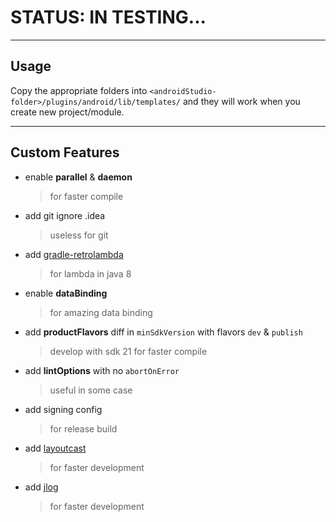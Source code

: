 # STATUS: IN TESTING...

------

## Usage

Copy the appropriate folders into `<androidStudio-folder>/plugins/android/lib/templates/` and they will work when you create new project/module.

------

## Custom Features

* enable **parallel** & **daemon**
  
  > for faster compile

* add git ignore .idea
  
  > useless for git

* add [gradle-retrolambda](https://github.com/evant/gradle-retrolambda)
  
  > for lambda in java 8

* enable **dataBinding**
  
  > for amazing data binding

* add **productFlavors** diff in `minSdkVersion` with flavors `dev` & `publish`
  
  > develop with sdk 21 for faster compile

* add **lintOptions** with no `abortOnError`
  
  > useful in some case

* add signing config
  
  > for release build
  
* add [layoutcast](https://github.com/mmin18/LayoutCast)

  > for faster development

* add [jlog](https://github.com/JiongBull/jlog)

  > for faster development